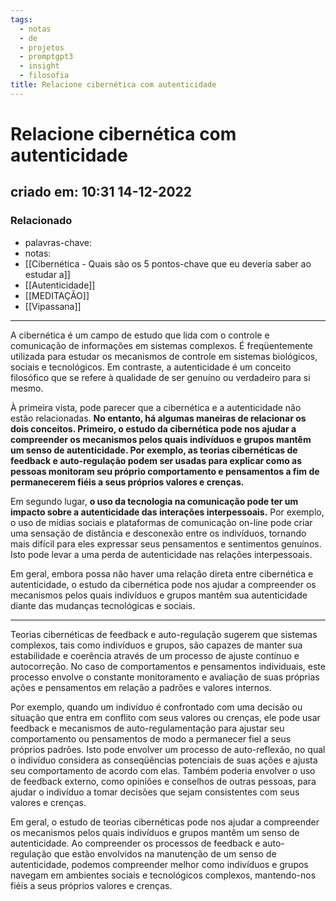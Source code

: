 ```yaml
---
tags:
  - notas
  - de
  - projetos
  - promptgpt3
  - insight
  - filosofia
title: Relacione cibernética com autenticidade
---
```


# Relacione cibernética com autenticidade

## criado em: 10:31 14-12-2022

### Relacionado

- palavras-chave: 
- notas: 
- [[Cibernética -  Quais são os 5 pontos-chave que eu deveria saber ao estudar a]]
- [[Autenticidade]]
- [[MEDITAÇÃO]]
- [[Vipassana]]

---

A cibernética é um campo de estudo que lida com o controle e comunicação de informações em sistemas complexos. É freqüentemente utilizada para estudar os mecanismos de controle em sistemas biológicos, sociais e tecnológicos. Em contraste, a autenticidade é um conceito filosófico que se refere à qualidade de ser genuíno ou verdadeiro para si mesmo.

À primeira vista, pode parecer que a cibernética e a autenticidade não estão relacionadas. **No entanto, há algumas maneiras de relacionar os dois conceitos. Primeiro, o estudo da cibernética pode nos ajudar a compreender os mecanismos pelos quais indivíduos e grupos mantêm um senso de autenticidade. Por exemplo, as teorias cibernéticas de feedback e auto-regulação podem ser usadas para explicar como as pessoas monitoram seu próprio comportamento e pensamentos a fim de permanecerem fiéis a seus próprios valores e crenças.**

Em segundo lugar, **o uso da tecnologia na comunicação pode ter um impacto sobre a autenticidade das interações interpessoais.** Por exemplo, o uso de mídias sociais e plataformas de comunicação on-line pode criar uma sensação de distância e desconexão entre os indivíduos, tornando mais difícil para eles expressar seus pensamentos e sentimentos genuínos. Isto pode levar a uma perda de autenticidade nas relações interpessoais.

Em geral, embora possa não haver uma relação direta entre cibernética e autenticidade, o estudo da cibernética pode nos ajudar a compreender os mecanismos pelos quais indivíduos e grupos mantêm sua autenticidade diante das mudanças tecnológicas e sociais.

---

Teorias cibernéticas de feedback e auto-regulação sugerem que sistemas complexos, tais como indivíduos e grupos, são capazes de manter sua estabilidade e coerência através de um processo de ajuste contínuo e autocorreção. No caso de comportamentos e pensamentos individuais, este processo envolve o constante monitoramento e avaliação de suas próprias ações e pensamentos em relação a padrões e valores internos.

Por exemplo, quando um indivíduo é confrontado com uma decisão ou situação que entra em conflito com seus valores ou crenças, ele pode usar feedback e mecanismos de auto-regulamentação para ajustar seu comportamento ou pensamentos de modo a permanecer fiel a seus próprios padrões. Isto pode envolver um processo de auto-reflexão, no qual o indivíduo considera as conseqüências potenciais de suas ações e ajusta seu comportamento de acordo com elas. Também poderia envolver o uso de feedback externo, como opiniões e conselhos de outras pessoas, para ajudar o indivíduo a tomar decisões que sejam consistentes com seus valores e crenças.

Em geral, o estudo de teorias cibernéticas pode nos ajudar a compreender os mecanismos pelos quais indivíduos e grupos mantêm um senso de autenticidade. Ao compreender os processos de feedback e auto-regulação que estão envolvidos na manutenção de um senso de autenticidade, podemos compreender melhor como indivíduos e grupos navegam em ambientes sociais e tecnológicos complexos, mantendo-nos fiéis a seus próprios valores e crenças.
